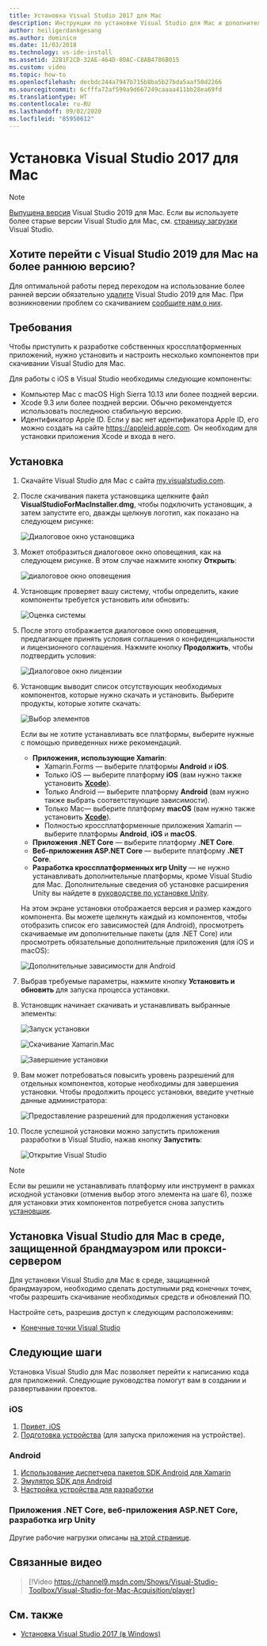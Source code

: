 ```yaml
---
title: Установка Visual Studio 2017 для Mac
description: Инструкции по установке Visual Studio для Mac и дополнительных компонентов, которые требуются для кроссплатформенной разработки.
author: heiligerdankgesang
ms.author: dominicn
ms.date: 11/03/2018
ms.technology: vs-ide-install
ms.assetid: 22B1F2CD-32AE-464D-80AC-C8AB4786B015
ms.custom: video
ms.topic: how-to
ms.openlocfilehash: decbdc244a7947b715b8ba5b27bda5aaf50d2266
ms.sourcegitcommit: 6cfffa72af599a9d667249caaaa411bb28ea69fd
ms.translationtype: HT
ms.contentlocale: ru-RU
ms.lasthandoff: 09/02/2020
ms.locfileid: "85950612"
---
```

# <a name="install-visual-studio-2017-for-mac"></a>Установка Visual Studio 2017 для Mac

> [!NOTE]
> [Выпущена версия](installation.md?view=vsmac-2019) Visual Studio 2019 для Mac. Если вы используете более старые версии Visual Studio для Mac, см. [страницу загрузки](https://my.visualstudio.com/Downloads?q=Visual%20Studio%202017%20for%20Mac) Visual Studio.

## <a name="downgrading-from-visual-studio-2019-for-mac"></a>Хотите перейти с Visual Studio 2019 для Mac на более раннюю версию?

Для оптимальной работы перед переходом на использование более ранней версии обязательно [удалите](uninstall.md) Visual Studio 2019 для Mac. При возникновении проблем со скачиванием [сообщите нам о них](report-a-problem.md).
 
## <a name="requirements"></a>Требования

Чтобы приступить к разработке собственных кроссплатформенных приложений, нужно установить и настроить несколько компонентов при скачивании Visual Studio для Mac.

Для работы с iOS в Visual Studio необходимы следующие компоненты:

- Компьютер Mac с macOS High Sierra 10.13 или более поздней версии.
- Xcode 9.3 или более поздней версии. Обычно рекомендуется использовать последнюю стабильную версию.
- Идентификатор Apple ID. Если у вас нет идентификатора Apple ID, его можно создать на сайте https://appleid.apple.com. Он необходим для установки приложения Xcode и входа в него.

## <a name="install"></a>Установка

1. Скачайте Visual Studio для Mac с сайта [my.visualstudio.com](https://my.visualstudio.com/Downloads?q=Visual%20Studio%202017%20for%20Mac).

2. После скачивания пакета установщика щелкните файл **VisualStudioForMacInstaller.dmg**, чтобы подключить установщик, а затем запустите его, дважды щелкнув логотип, как показано на следующем рисунке:

   ![Диалоговое окно установщика](media/installer-image1.png)

3. Может отобразиться диалоговое окно оповещения, как на следующем рисунке. В этом случае нажмите кнопку **Открыть**:

   ![диалоговое окно оповещения](media/installer-image2.png)

4. Установщик проверяет вашу систему, чтобы определить, какие компоненты требуется установить или обновить:

   ![Оценка системы](media/installer-image3.png)

5. После этого отображается диалоговое окно оповещения, предлагающее принять условия соглашения о конфиденциальности и лицензионного соглашения. Нажмите кнопку **Продолжить**, чтобы подтвердить условия:

   ![Диалоговое окно лицензии](media/installer-image4.png)

6. Установщик выводит список отсутствующих необходимых компонентов, которые нужно скачать и установить. Выберите продукты, которые хотите скачать:

   ![Выбор элементов](media/installer-image5.png)

   Если вы не хотите устанавливать все платформы, выберите нужные с помощью приведенных ниже рекомендаций.

   * **Приложения, использующие Xamarin**:
      - Xamarin.Forms — выберите платформы **Android** и **iOS**.
      - Только iOS — выберите платформу **iOS** (вам нужно также установить [**Xcode**](https://developer.apple.com/xcode/)).
      - Только Android — выберите платформу **Android** (вам нужно также выбрать соответствующие зависимости).
      - Только Mac— выберите платформу **macOS** (вам нужно также установить [**Xcode**](https://developer.apple.com/xcode/)).
      - Полностью кроссплатформенные приложения Xamarin — выберите платформы **Android**, **iOS** и **macOS**.
   * **Приложения .NET Core** — выберите платформу **.NET Core**.
   * **Веб-приложения ASP.NET Core** — выберите платформу **.NET Core**.
   * **Разработка кроссплатформенных игр Unity** — не нужно устанавливать дополнительные платформы, кроме Visual Studio для Mac. Дополнительные сведения об установке расширения Unity вы найдете в [руководстве по установке Unity](/visualstudio/mac/setup-vsmac-tools-unity).

   На этом экране установки отображается версия и размер каждого компонента. Вы можете щелкнуть каждый из компонентов, чтобы отобразить список его зависимостей (для Android), просмотреть скачиваемые им дополнительные пакеты (для .NET Core) или просмотреть обязательные дополнительные приложения (для iOS и macOS):

   ![Дополнительные зависимости для Android](media/installer-image6.png)

7. Выбрав требуемые параметры, нажмите кнопку **Установить и обновить** для запуска процесса установки.

8. Установщик начинает скачивать и устанавливать выбранные элементы:

   ![Запуск установки](media/installer-image7.png)

   ![Скачивание Xamarin.Mac](media/installer-image8.png)

   ![Завершение установки](media/installer-image9.png)

9. Вам может потребоваться повысить уровень разрешений для отдельных компонентов, которые необходимы для завершения установки. Чтобы продолжить процесс установки, введите учетные данные администратора:

   ![Предоставление разрешений для продолжения установки](media/installer-image10.png)

10. После успешной установки можно запустить приложения разработки в Visual Studio, нажав кнопку **Запустить**:

    ![Открытие Visual Studio](media/installer-image11.png)

> [!NOTE]
> Если вы решили не устанавливать платформу или инструмент в рамках исходной установки (отменив выбор этого элемента на шаге 6), позже для установки этих компонентов потребуется снова запустить [установщик](https://visualstudio.microsoft.com/vs/).

## <a name="install-visual-studio-for-mac-behind-a-firewall-or-proxy-server"></a>Установка Visual Studio для Mac в среде, защищенной брандмауэром или прокси-сервером

Для установки Visual Studio для Mac в среде, защищенной брандмауэром, необходимо сделать доступными ряд конечных точек, чтобы разрешить скачивание необходимых средств и обновлений ПО.

Настройте сеть, разрешив доступ к следующим расположениям:

- [Конечные точки Visual Studio](/visualstudio/install/install-visual-studio-behind-a-firewall-or-proxy-server)

## <a name="next-steps"></a>Следующие шаги

Установка Visual Studio для Mac позволяет перейти к написанию кода для приложений. Следующие руководства помогут вам в создании и развертывании проектов.

### <a name="ios"></a>iOS

1. [Привет, iOS](https://developer.xamarin.com/guides/ios/getting_started/hello,_iOS/)
2. [Подготовка устройства](https://developer.xamarin.com/guides/ios/getting_started/installation/device_provisioning) (для запуска приложения на устройстве).

### <a name="android"></a>Android

1. [Использование диспетчера пакетов SDK Android для Xamarin](https://developer.xamarin.com/guides/android/getting_started/installation/android-sdk/?ide=xs)
2. [Эмулятор SDK для Android](https://developer.xamarin.com/guides/android/getting_started/installation/android-emulator/)
4. [Настройка устройства для разработки](https://developer.xamarin.com/guides/android/getting_started/installation/set_up_device_for_development/)

### <a name="net-core-apps-aspnet-core-web-apps-unity-game-development"></a>Приложения .NET Core, веб-приложения ASP.NET Core, разработка игр Unity

Другие рабочие нагрузки описаны [на этой странице](/visualstudio/mac/workloads).

## <a name="related-video"></a>Связанные видео

> [!Video https://channel9.msdn.com/Shows/Visual-Studio-Toolbox/Visual-Studio-for-Mac-Acquisition/player]

## <a name="see-also"></a>См. также

- [Установка Visual Studio 2017 (в Windows)](/visualstudio/install/install-visual-studio)

